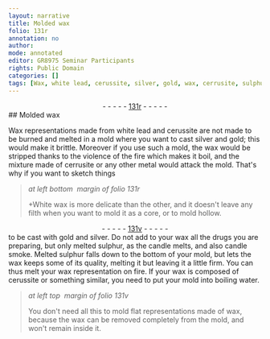 ```yaml
---
layout: narrative
title: Molded wax
folio: 131r
annotation: no
author:
mode: annotated
editor: GR8975 Seminar Participants
rights: Public Domain
categories: []
tags: [Wax, white lead, cerussite, silver, gold, wax, cerrusite, sulphur]
---
```


 <div class="folio" align="center">- - - - - <a href="http://gallica.bnf.fr/ark:/12148/btv1b10500001g/f267.item.r=" target="_blank">131r</a> - - - - - </div> 
## Molded wax

  
 <span class="material">Wax</span> representations made from <span class="material">white lead</span> and <span class="material">cerussite</span> are not made to be burned and melted in a mold where you want to cast <span class="material">silver</span> and <span class="material">gold</span>; this would make it brittle. Moreover if you use such a mold, the <span class="material">wax</span> would be stripped thanks to the violence of the fire which makes it boil, and the mixture made of <span class="material">cerrusite</span> or any other metal would attack the mold. That's why if you want to sketch things 
 
> *at left bottom  margin of folio 131r*
> 
>  \+White <span class="material">wax</span> is more delicate than the other, and it doesn't leave any filth when you want to mold it as a core, or to mold hollow. 
 <div class="folio" align="center">- - - - - <a href="http://gallica.bnf.fr/ark:/12148/btv1b10500001g/f268.item.r=         " target="_blank">131v</a> - - - - - </div> 
 to be cast with <span class="material">gold</span> and <span class="material">silver</span>. Do not add to your wax all the drugs you are preparing, but only melted <span class="material">sulphur</span>, as the candle melts, and also candle smoke. Melted <span class="material">sulphur</span> falls down to the bottom of your mold, but lets the wax keeps some of its quality, melting it but leaving it a little firm. You can thus melt your wax representation on fire. If your <span class="material">wax</span> is composed of <span class="material">cerussite</span> or something similar, you need to put your mold into boiling water. 
  
> *at left top  margin of folio 131v*
> 
>  You don't need all this to mold flat representations made of wax, because the <span class="material">wax</span> can be removed completely from the mold, and won't remain inside it. 
 